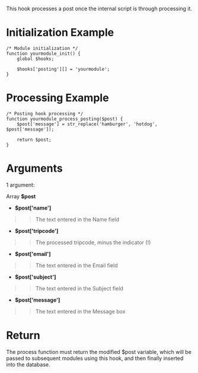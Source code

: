 This hook processes a post once the internal script is through processing it.

# Initialization Example #
```
/* Module initialization */
function yourmodule_init() {
	global $hooks;
	
	$hooks['posting'][] = 'yourmodule';
}
```

# Processing Example #
```
/* Posting hook processing */
function yourmodule_process_posting($post) {
	$post['message'] = str_replace('hamburger', 'hotdog', $post['message']);
	
	return $post;
}
```

# Arguments #

1 argument:

Array **$post**
  * **$post['name']**
> > The text entered in the Name field
  * **$post['tripcode']**
> > The processed tripcode, minus the indicator (!)
  * **$post['email']**
> > The text entered in the Email field
  * **$post['subject']**
> > The text entered in the Subject field
  * **$post['message']**
> > The text entered in the Message box

# Return #

The process function must return the modified $post variable, which will be passed to subsequent modules using this hook, and then finally inserted into the database.